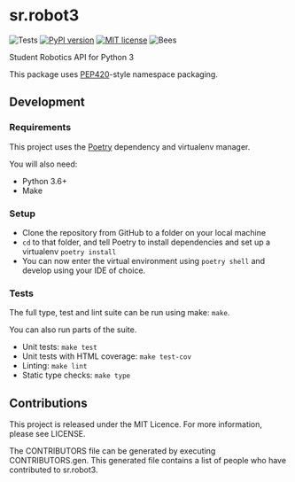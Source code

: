 # sr.robot3

![Tests](https://github.com/srobo/sr-robot3/workflows/Tests/badge.svg)
[![PyPI version](https://badge.fury.io/py/sr.robot3.svg)](https://pypi.org/project/sr.robot3/)
[![MIT license](https://img.shields.io/badge/license-MIT-brightgreen.svg?style=flat)](https://opensource.org/licenses/MIT)
![Bees](https://img.shields.io/badge/bees-110%25-yellow.svg)

Student Robotics API for Python 3

This package uses [PEP420]()-style namespace packaging.

## Development

### Requirements

This project uses the [Poetry](https://python-poetry.org) dependency and virtualenv manager.

You will also need:

- Python 3.6+
- Make

### Setup

- Clone the repository from GitHub to a folder on your local machine
- `cd` to that folder, and tell Poetry to install dependencies and set up a virtualenv `poetry install`
- You can now enter the virtual environment using `poetry shell` and develop using your IDE of choice.

### Tests

The full type, test and lint suite can be run using make: `make`.

You can also run parts of the suite.

- Unit tests: `make test`
- Unit tests with HTML coverage: `make test-cov`
- Linting: `make lint`
- Static type checks: `make type`

## Contributions

This project is released under the MIT Licence. For more information, please see LICENSE.

The CONTRIBUTORS file can be generated by executing CONTRIBUTORS.gen. This generated file contains a list of people who have contributed to sr.robot3.
